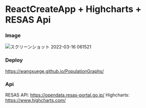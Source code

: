 # ReactCreateApp + Highcharts + RESAS Api



### Image
![スクリーンショット 2022-03-16 061521](https://user-images.githubusercontent.com/99630698/158475466-fec50bb9-d6a3-461f-9151-101ef1f4833f.png)

### Deploy

https://wangxuege.github.io/PopulationGraphs/

### Api

RESAS API: https://opendata.resas-portal.go.jp/
Highcharts: https://www.highcharts.com/


